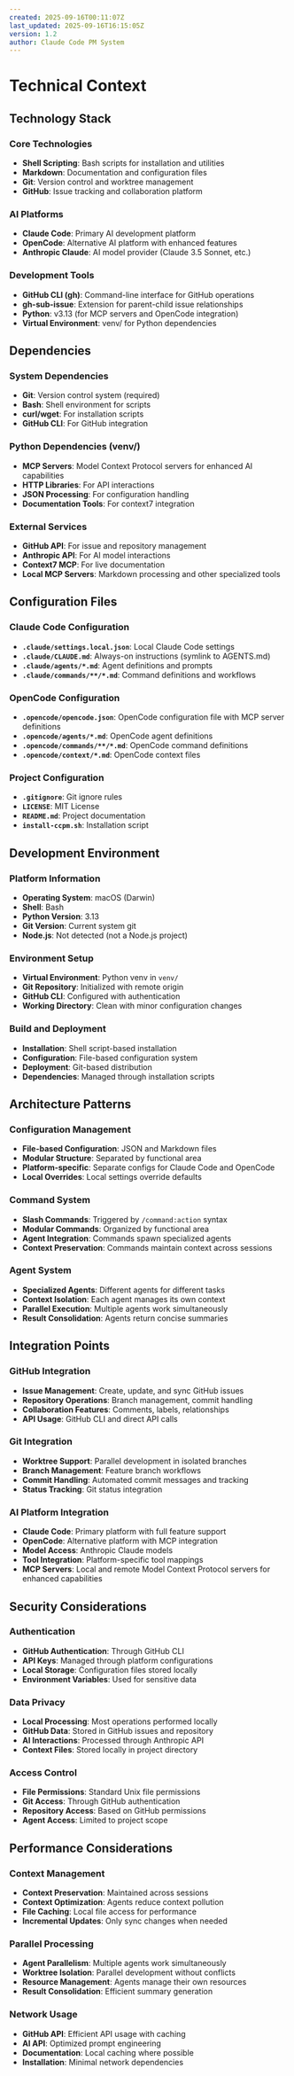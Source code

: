```yaml
---
created: 2025-09-16T00:11:07Z
last_updated: 2025-09-16T16:15:05Z
version: 1.2
author: Claude Code PM System
---
```


# Technical Context

## Technology Stack

### Core Technologies
- **Shell Scripting**: Bash scripts for installation and utilities
- **Markdown**: Documentation and configuration files
- **Git**: Version control and worktree management
- **GitHub**: Issue tracking and collaboration platform

### AI Platforms
- **Claude Code**: Primary AI development platform
- **OpenCode**: Alternative AI platform with enhanced features
- **Anthropic Claude**: AI model provider (Claude 3.5 Sonnet, etc.)

### Development Tools
- **GitHub CLI (gh)**: Command-line interface for GitHub operations
- **gh-sub-issue**: Extension for parent-child issue relationships
- **Python**: v3.13 (for MCP servers and OpenCode integration)
- **Virtual Environment**: venv/ for Python dependencies

## Dependencies

### System Dependencies
- **Git**: Version control system (required)
- **Bash**: Shell environment for scripts
- **curl/wget**: For installation scripts
- **GitHub CLI**: For GitHub integration

### Python Dependencies (venv/)
- **MCP Servers**: Model Context Protocol servers for enhanced AI capabilities
- **HTTP Libraries**: For API interactions
- **JSON Processing**: For configuration handling
- **Documentation Tools**: For context7 integration

### External Services
- **GitHub API**: For issue and repository management
- **Anthropic API**: For AI model interactions
- **Context7 MCP**: For live documentation
- **Local MCP Servers**: Markdown processing and other specialized tools

## Configuration Files

### Claude Code Configuration
- **`.claude/settings.local.json`**: Local Claude Code settings
- **`.claude/CLAUDE.md`**: Always-on instructions (symlink to AGENTS.md)
- **`.claude/agents/*.md`**: Agent definitions and prompts
- **`.claude/commands/**/*.md`**: Command definitions and workflows

### OpenCode Configuration
- **`.opencode/opencode.json`**: OpenCode configuration file with MCP server definitions
- **`.opencode/agents/*.md`**: OpenCode agent definitions
- **`.opencode/commands/**/*.md`**: OpenCode command definitions
- **`.opencode/context/*.md`**: OpenCode context files

### Project Configuration
- **`.gitignore`**: Git ignore rules
- **`LICENSE`**: MIT License
- **`README.md`**: Project documentation
- **`install-ccpm.sh`**: Installation script

## Development Environment

### Platform Information
- **Operating System**: macOS (Darwin)
- **Shell**: Bash
- **Python Version**: 3.13
- **Git Version**: Current system git
- **Node.js**: Not detected (not a Node.js project)

### Environment Setup
- **Virtual Environment**: Python venv in `venv/`
- **Git Repository**: Initialized with remote origin
- **GitHub CLI**: Configured with authentication
- **Working Directory**: Clean with minor configuration changes

### Build and Deployment
- **Installation**: Shell script-based installation
- **Configuration**: File-based configuration system
- **Deployment**: Git-based distribution
- **Dependencies**: Managed through installation scripts

## Architecture Patterns

### Configuration Management
- **File-based Configuration**: JSON and Markdown files
- **Modular Structure**: Separated by functional area
- **Platform-specific**: Separate configs for Claude Code and OpenCode
- **Local Overrides**: Local settings override defaults

### Command System
- **Slash Commands**: Triggered by `/command:action` syntax
- **Modular Commands**: Organized by functional area
- **Agent Integration**: Commands spawn specialized agents
- **Context Preservation**: Commands maintain context across sessions

### Agent System
- **Specialized Agents**: Different agents for different tasks
- **Context Isolation**: Each agent manages its own context
- **Parallel Execution**: Multiple agents work simultaneously
- **Result Consolidation**: Agents return concise summaries

## Integration Points

### GitHub Integration
- **Issue Management**: Create, update, and sync GitHub issues
- **Repository Operations**: Branch management, commit handling
- **Collaboration Features**: Comments, labels, relationships
- **API Usage**: GitHub CLI and direct API calls

### Git Integration
- **Worktree Support**: Parallel development in isolated branches
- **Branch Management**: Feature branch workflows
- **Commit Handling**: Automated commit messages and tracking
- **Status Tracking**: Git status integration

### AI Platform Integration
- **Claude Code**: Primary platform with full feature support
- **OpenCode**: Alternative platform with MCP integration
- **Model Access**: Anthropic Claude models
- **Tool Integration**: Platform-specific tool mappings
- **MCP Servers**: Local and remote Model Context Protocol servers for enhanced capabilities

## Security Considerations

### Authentication
- **GitHub Authentication**: Through GitHub CLI
- **API Keys**: Managed through platform configurations
- **Local Storage**: Configuration files stored locally
- **Environment Variables**: Used for sensitive data

### Data Privacy
- **Local Processing**: Most operations performed locally
- **GitHub Data**: Stored in GitHub issues and repository
- **AI Interactions**: Processed through Anthropic API
- **Context Files**: Stored locally in project directory

### Access Control
- **File Permissions**: Standard Unix file permissions
- **Git Access**: Through GitHub authentication
- **Repository Access**: Based on GitHub permissions
- **Agent Access**: Limited to project scope

## Performance Considerations

### Context Management
- **Context Preservation**: Maintained across sessions
- **Context Optimization**: Agents reduce context pollution
- **File Caching**: Local file access for performance
- **Incremental Updates**: Only sync changes when needed

### Parallel Processing
- **Agent Parallelism**: Multiple agents work simultaneously
- **Worktree Isolation**: Parallel development without conflicts
- **Resource Management**: Agents manage their own resources
- **Result Consolidation**: Efficient summary generation

### Network Usage
- **GitHub API**: Efficient API usage with caching
- **AI API**: Optimized prompt engineering
- **Documentation**: Local caching where possible
- **Installation**: Minimal network dependencies